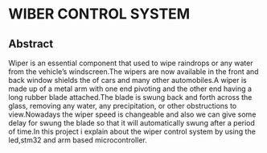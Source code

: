 # WIBER CONTROL SYSTEM

## Abstract

  Wiper is an essential component that used to wipe raindrops or any water from the vehicle’s windscreen.The wipers are now available in the front and back window  shields the of cars and many other automobiles.A wiper is made up of a metal arm with one end pivoting and the other end having a long rubber blade attached.The blade is swung back and forth across the glass, removing any water, any precipitation, or other obstructions to view.Nowadays the wiper speed is changeable and also we can give some delay for swung the blade so that it will automatically swung after a period of time.In this project i explain about the wiper control system by using the led,stm32 and arm based microcontroller.
